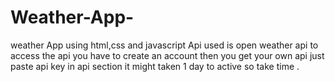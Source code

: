# Weather-App-
weather App using html,css and javascript Api used is open weather api to access the api you have to create an account then you get your own api just paste api key in api section it might taken 1 day to active so take time .
